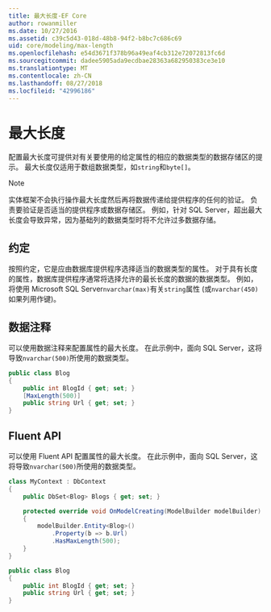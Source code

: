 ```yaml
---
title: 最大长度-EF Core
author: rowanmiller
ms.date: 10/27/2016
ms.assetid: c39c5d43-018d-48b8-94f2-b8bc7c686c69
uid: core/modeling/max-length
ms.openlocfilehash: e54d3671f378b96a49eaf4cb312e72072813fc6d
ms.sourcegitcommit: dadee5905ada9ecdbae28363a682950383ce3e10
ms.translationtype: MT
ms.contentlocale: zh-CN
ms.lasthandoff: 08/27/2018
ms.locfileid: "42996186"
---
```

# <a name="maximum-length"></a>最大长度

配置最大长度可提供对有关要使用的给定属性的相应的数据类型的数据存储区的提示。 最大长度仅适用于数组数据类型，如`string`和`byte[]`。

> [!NOTE]  
> 实体框架不会执行操作最大长度然后再将数据传递给提供程序的任何的验证。 负责要验证是否适当的提供程序或数据存储区。 例如，针对 SQL Server，超出最大长度会导致异常，因为基础列的数据类型时将不允许过多数据存储。

## <a name="conventions"></a>约定

按照约定，它是应由数据库提供程序选择适当的数据类型的属性。 对于具有长度的属性，数据库提供程序通常将选择允许的最长长度的数据的数据类型。 例如，将使用 Microsoft SQL Server`nvarchar(max)`有关`string`属性 (或`nvarchar(450)`如果列用作键)。

## <a name="data-annotations"></a>数据注释

可以使用数据注释来配置属性的最大长度。 在此示例中，面向 SQL Server，这将导致`nvarchar(500)`所使用的数据类型。

<!-- [!code-csharp[Main](samples/core/Modeling/DataAnnotations/Samples/MaxLength.cs?highlight=4)] -->
``` csharp
public class Blog
{
    public int BlogId { get; set; }
    [MaxLength(500)]
    public string Url { get; set; }
}
```

## <a name="fluent-api"></a>Fluent API

可以使用 Fluent API 配置属性的最大长度。 在此示例中，面向 SQL Server，这将导致`nvarchar(500)`所使用的数据类型。

<!-- [!code-csharp[Main](samples/core/Modeling/FluentAPI/Samples/MaxLength.cs?highlight=7,8,9)] -->
``` csharp
class MyContext : DbContext
{
    public DbSet<Blog> Blogs { get; set; }

    protected override void OnModelCreating(ModelBuilder modelBuilder)
    {
        modelBuilder.Entity<Blog>()
            .Property(b => b.Url)
            .HasMaxLength(500);
    }
}

public class Blog
{
    public int BlogId { get; set; }
    public string Url { get; set; }
}
```
